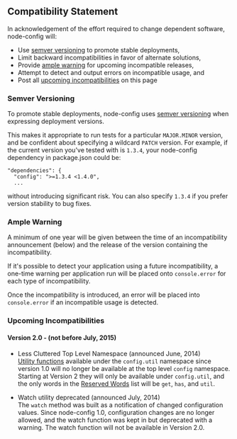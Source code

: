 ## Compatibility Statement

In acknowledgement of the effort required to change dependent software, node-config will:

* Use [semver versioning](https://github.com/lorenwest/node-config/wiki/Future-Compatibility#semver-versioning) to promote stable deployments,
* Limit backward incompatibilities in favor of alternate solutions,
* Provide [ample warning](https://github.com/lorenwest/node-config/wiki/Future-Compatibility#ample-warning) for upcoming incompatible releases,
* Attempt to detect and output errors on incompatible usage, and 
* Post all [upcoming incompatibilities](https://github.com/lorenwest/node-config/wiki/Future-Compatibility#upcoming-incompatibilities) on this page

### Semver Versioning

To promote stable deployments, node-config uses [semver versioning](http://semver.org/) when expressing deployment versions.

This makes it appropriate to run tests for a particular `MAJOR.MINOR` version, and be confident about specifying a wildcard `PATCH` version.  For example, if the current version you've tested with is `1.3.4`, your node-config dependency in package.json could be:
```
"dependencies": {
  "config": ">=1.3.4 <1.4.0",
  ...
```
without introducing significant risk.  You can also specify ```1.3.4``` if you prefer version stability to bug fixes.

### Ample Warning

A minimum of one year will be given between the time of an incompatibility announcement (below) and the release of the version containing the incompatibility.

If it's possible to detect your application using a future incompatibility, a one-time warning per application run will be placed onto ```console.error``` for each type of incompatibility.

Once the incompatibility is introduced, an error will be placed into `console.error` if an incompatible usage is detected.

### Upcoming Incompatibilities

#### Version 2.0 - (not before July, 2015)

* Less Cluttered Top Level Namespace (announced June, 2014)<br>[Utility functions](https://github.com/lorenwest/node-config/wiki/Using-Config-Utilities) available under the `config.util` namespace since version 1.0 will no longer be available at the top level `config` namespace.  Starting at Version 2 they will only be available under `config.util`, and the only words in the [Reserved Words](https://github.com/lorenwest/node-config/wiki/Reserved-Words) list will be `get`, `has`, and `util`.

* Watch utility deprecated (announced July, 2014)<br>
The `watch` method was built as a notification of changed configuration values.  Since node-config 1.0, configuration changes are no longer allowed, and the watch function was kept in but deprecated with a warning.  The watch function will not be available in Version 2.0.